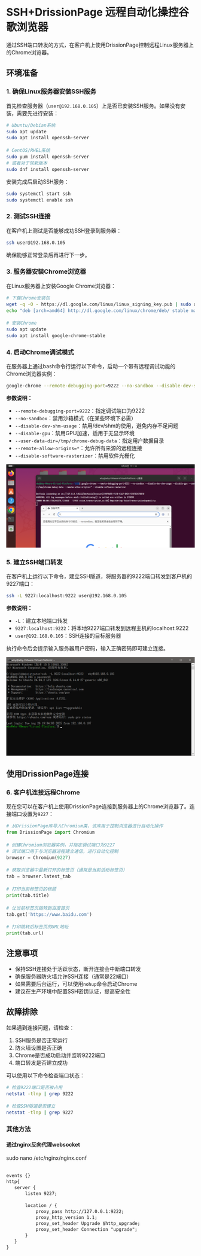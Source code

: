 # SSH+DrissionPage 远程自动化操控谷歌浏览器

通过SSH端口转发的方式，在客户机上使用DrissionPage控制远程Linux服务器上的Chrome浏览器。

## 环境准备

### 1. 确保Linux服务器安装SSH服务

首先检查服务器（`user@192.168.0.105`）上是否已安装SSH服务。如果没有安装，需要先进行安装：

```bash
# Ubuntu/Debian系统
sudo apt update
sudo apt install openssh-server

# CentOS/RHEL系统  
sudo yum install openssh-server
# 或者对于较新版本
sudo dnf install openssh-server
```

安装完成后启动SSH服务：

```bash
sudo systemctl start ssh
sudo systemctl enable ssh
```

### 2. 测试SSH连接

在客户机上测试是否能够成功SSH登录到服务器：

```bash
ssh user@192.168.0.105
```

确保能够正常登录后再进行下一步。

### 3. 服务器安装Chrome浏览器

在Linux服务器上安装Google Chrome浏览器：

```bash
# 下载Chrome安装包
wget -q -O - https://dl.google.com/linux/linux_signing_key.pub | sudo apt-key add -
echo "deb [arch=amd64] http://dl.google.com/linux/chrome/deb/ stable main" | sudo tee /etc/apt/sources.list.d/google-chrome.list

# 安装Chrome
sudo apt update
sudo apt install google-chrome-stable
```



### 4. 启动Chrome调试模式

在服务器上通过bash命令行运行以下命令，启动一个带有远程调试功能的Chrome浏览器实例：

```bash
google-chrome --remote-debugging-port=9222 --no-sandbox --disable-dev-shm-usage --disable-gpu --user-data-dir=/tmp/chrome-debug-data --remote-allow-origins=* --disable-software-rasterizer
```

**参数说明：**
- `--remote-debugging-port=9222`：指定调试端口为9222
- `--no-sandbox`：禁用沙箱模式（在某些环境下必需）
- `--disable-dev-shm-usage`：禁用/dev/shm的使用，避免内存不足问题
- `--disable-gpu`：禁用GPU加速，适用于无显示环境
- `--user-data-dir=/tmp/chrome-debug-data`：指定用户数据目录
- `--remote-allow-origins=*`：允许所有来源的远程连接
- `--disable-software-rasterizer`：禁用软件光栅化

![alt text](image.png)

### 5. 建立SSH端口转发

在客户机上运行以下命令，建立SSH隧道，将服务器的9222端口转发到客户机的9227端口：

```bash
ssh -L 9227:localhost:9222 user@192.168.0.105
```

**参数说明：**
- `-L`：建立本地端口转发
- `9227:localhost:9222`：将本地9227端口转发到远程主机的localhost:9222
- `user@192.168.0.105`：SSH连接的目标服务器

执行命令后会提示输入服务器用户密码，输入正确密码即可建立连接。

![alt text](image-1.png)

## 使用DrissionPage连接

### 6. 客户机连接远程Chrome

现在您可以在客户机上使用DrissionPage连接到服务器上的Chrome浏览器了。连接端口设置为`9227`：

```python
# 从DrissionPage库导入Chromium类，该库用于控制浏览器进行自动化操作
from DrissionPage import Chromium

# 创建Chromium浏览器实例，并指定调试端口为9227
# 调试端口用于与浏览器进程建立通信，进行自动化控制
browser = Chromium(9227)

# 获取浏览器中最新打开的标签页（通常是当前活动标签页）
tab = browser.latest_tab

# 打印当前标签页的标题
print(tab.title)

# 让当前标签页跳转到百度首页
tab.get('https://www.baidu.com')

# 打印跳转后标签页的URL地址
print(tab.url)
```

## 注意事项

- 保持SSH连接处于活跃状态，断开连接会中断端口转发
- 确保服务器防火墙允许SSH连接（通常是22端口）
- 如果需要后台运行，可以使用`nohup`命令启动Chrome
- 建议在生产环境中配置SSH密钥认证，提高安全性

## 故障排除

如果遇到连接问题，请检查：

1. SSH服务是否正常运行
2. 防火墙设置是否正确
3. Chrome是否成功启动并监听9222端口
4. 端口转发是否建立成功

可以使用以下命令检查端口状态：

```bash
# 检查9222端口是否被占用
netstat -tlnp | grep 9222

# 检查SSH隧道是否建立
netstat -tlnp | grep 9227
```


### 其他方法
#### 通过nginx反向代理websocket
 sudo nano  /etc/nginx/nginx.conf
``` # nginx.conf

events {}
http{
   server {
       listen 9227;

       location / {
           proxy_pass http://127.0.0.1:9222;
           proxy_http_version 1.1;
           proxy_set_header Upgrade $http_upgrade;
           proxy_set_header Connection "upgrade";
       }
   }
}
```
